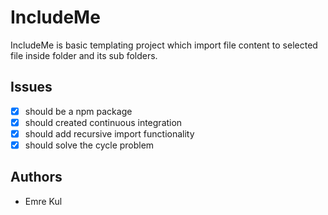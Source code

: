 # IncludeMe
IncludeMe is basic templating project which import file content to selected file inside folder and its sub folders.

## Issues
* [x] should be a npm package
* [x] should created continuous integration
* [x] should add recursive import functionality
* [x] should solve the cycle problem  

## Authors
* Emre Kul
